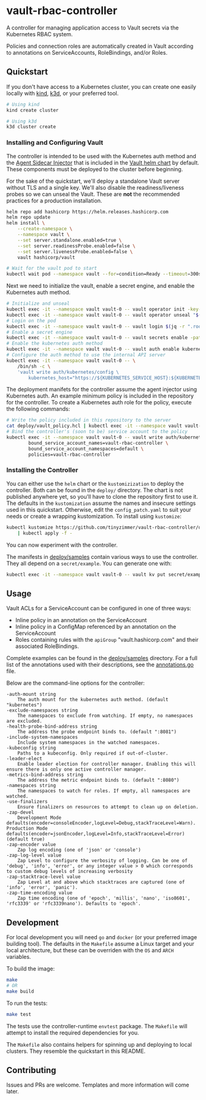 # vault-rbac-controller

A controller for managing application access to Vault secrets via the Kubernetes RBAC system.

Policies and connection roles are automatically created in Vault according to annotations on ServiceAccounts, RoleBindings, and/or Roles.

## Quickstart

If you don't have access to a Kubernetes cluster, you can create one easily locally with [kind](https://kind.sigs.k8s.io/), [k3d](https://k3d.io/), or your preferred tool.

```bash
# Using kind
kind create cluster

# Using k3d
k3d cluster create
```

### Installing and Configuring Vault

The controller is intended to be used with the Kubernetes auth method and the [Agent Sidecar Injector](https://developer.hashicorp.com/vault/docs/platform/k8s/injector) that
is included in the [Vault helm chart](https://developer.hashicorp.com/vault/docs/platform/k8s/helm) by default.
These components must be deployed to the cluster before beginning.

For the sake of the quickstart, we'll deploy a standalone Vault server without TLS and a single key.
We'll also disable the readiness/liveness probes so we can unseal the Vault. 
These are **not** the recommended practices for a production installation.

```bash
helm repo add hashicorp https://helm.releases.hashicorp.com
helm repo update
helm install \
    --create-namespace \
    --namespace vault \
    --set server.standalone.enabled=true \
    --set server.readinessProbe.enabled=false \
    --set server.livenessProbe.enabled=false \
    vault hashicorp/vault

# Wait for the vault pod to start
kubectl wait pod --namespace vault --for=condition=Ready --timeout=300s vault-0
```

Next we need to initialize the vault, enable a secret engine, and enable the Kubernetes auth method.

```bash
# Initialize and unseal
kubectl exec -it --namespace vault vault-0 -- vault operator init -key-shares=1 -key-threshold=1 -format=json > keys.json
kubectl exec -it --namespace vault vault-0 -- vault operator unseal "$(jq -r ".unseal_keys_b64[]" keys.json)"
# Login on the pod
kubectl exec -it --namespace vault vault-0 -- vault login $(jq -r ".root_token" keys.json)
# Enable a secret engine
kubectl exec -it --namespace vault vault-0 -- vault secrets enable -path=secret kv-v2
# Enable the kubernetes auth method
kubectl exec -it --namespace vault vault-0 -- vault auth enable kubernetes
# Configure the auth method to use the internal API server
kubectl exec -it --namespace vault vault-0 -- \
    /bin/sh -c \
    'vault write auth/kubernetes/config \
        kubernetes_host="https://${KUBERNETES_SERVICE_HOST}:${KUBERNETES_SERVICE_PORT}"'
```

The deployment manifets for the controller assume the agent injector using Kubernetes auth.
An example minimum policy is included in the repository for the controller.
To create a Kubernetes auth role for the policy, execute the following commands:

```bash
# Write the policy included in this repository to the server
cat deploy/vault_policy.hcl | kubectl exec -it --namespace vault vault-0 -- vault policy write vault-rbac-controller -
# Bind the controller's (soon to be) service account to the policy
kubectl exec -it --namespace vault vault-0 -- vault write auth/kubernetes/role/vault-rbac-controller \
		bound_service_account_names=vault-rbac-controller \
		bound_service_account_namespaces=default \
		policies=vault-rbac-controller
```

### Installing the Controller

You can either use the `helm` chart or the `kustomizization` to deploy the controller.
Both can be found in the `deploy/` directory.
The chart is not published anywhere yet, so you'll have to clone the repository first to use it.
The defaults in the `kustomization` assume the names and insecure settings used in this quickstart.
Otherwise, edit the `config_patch.yaml` to suit your needs or create a wrapping kustomization.
To install using `kustomize`:

```bash
kubectl kustomize https://github.com/tinyzimmer/vault-rbac-controller/deploy/kustomize \
    | kubectl apply -f -
```

You can now experiment with the controller.

The manifests in [deploy/samples](deploy/samples) contain various ways to use the controller.
They all depend on a `secret/example`. You can generate one with:

```bash
kubectl exec -it --namespace vault vault-0 -- vault kv put secret/example api_key=$(uuidgen)
```

## Usage

Vault ACLs for a ServiceAccount can be configured in one of three ways:

 - Inline policy in an annotation on the ServiceAccount
 - Inline policy in a ConfigMap referenced by an annotation on the ServiceAccount
 - Roles containing rules with the `apiGroup` "vault.hashicorp.com" and their associated RoleBindings.

Complete examples can be found in the [deploy/samples](deploy/samples) directory.
For a full list of the annotations used with their descriptions, see the [annotations.go](internal/api/annotations.go) file.

Below are the command-line options for the controller:

```
-auth-mount string
    The auth mount for the kubernetes auth method. (default "kubernetes")
-exclude-namespaces string
    The namespaces to exclude from watching. If empty, no namespaces are excluded.
-health-probe-bind-address string
    The address the probe endpoint binds to. (default ":8081")
-include-system-namespaces
    Include system namespaces in the watched namespaces.
-kubeconfig string
    Paths to a kubeconfig. Only required if out-of-cluster.
-leader-elect
    Enable leader election for controller manager. Enabling this will ensure there is only one active controller manager.
-metrics-bind-address string
    The address the metric endpoint binds to. (default ":8080")
-namespaces string
    The namespaces to watch for roles. If empty, all namespaces are watched.
-use-finalizers
    Ensure finalizers on resources to attempt to clean up on deletion.
-zap-devel
    Development Mode defaults(encoder=consoleEncoder,logLevel=Debug,stackTraceLevel=Warn). Production Mode defaults(encoder=jsonEncoder,logLevel=Info,stackTraceLevel=Error) (default true)
-zap-encoder value
    Zap log encoding (one of 'json' or 'console')
-zap-log-level value
    Zap Level to configure the verbosity of logging. Can be one of 'debug', 'info', 'error', or any integer value > 0 which corresponds to custom debug levels of increasing verbosity
-zap-stacktrace-level value
    Zap Level at and above which stacktraces are captured (one of 'info', 'error', 'panic').
-zap-time-encoding value
    Zap time encoding (one of 'epoch', 'millis', 'nano', 'iso8601', 'rfc3339' or 'rfc3339nano'). Defaults to 'epoch'.
```

## Development

For local development you will need `go` and `docker` (or your preferred image building tool).
The defaults in the `Makefile` assume a Linux target and your local architecture, but these can be overriden with the `OS` and `ARCH` variables.

To build the image:

```bash
make
# OR
make build
```

To run the tests:

```bash
make test
```

The tests use the controller-runtime `envtest` package. 
The `Makefile` will attempt to install the required dependencies for you.

The `Makefile` also contains helpers for spinning up and deploying to local clusters.
They resemble the quickstart in this README.

## Contributing

Issues and PRs are welcome. Templates and more information will come later.
